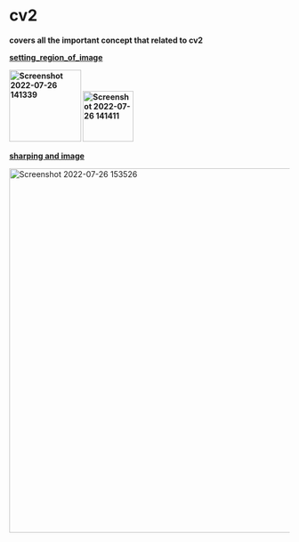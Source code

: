 # cv2
 **covers all the important concept that related to cv2**

**[setting_region_of_image](https://github.com/everythingcanbedone/cv2/commit/dbc78cd275de955dd7a5a2138289e4fe65757df6)**


**<img width="129" alt="Screenshot 2022-07-26 141339" src="https://user-images.githubusercontent.com/104075647/180964094-59f6db66-cf46-4ed1-81d8-f58c4e5d349e.png">                                                                                                              <img width="91" alt="Screenshot 2022-07-26 141411" src="https://user-images.githubusercontent.com/104075647/180964172-311a2d6f-f744-4132-8a3c-f71dcfd8eadf.png">**

**[sharping and image](https://github.com/everythingcanbedone/cv2/blob/main/sharpening_image.py)**

<img width="655" alt="Screenshot 2022-07-26 153526" src="https://user-images.githubusercontent.com/104075647/180980907-b49e9420-64b7-4971-9079-08e986c64e8a.png">
